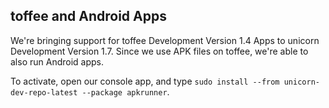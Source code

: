 ## toffee and Android Apps
We're bringing support for toffee Development Version 1.4 Apps to unicorn Development Version 1.7. Since we use APK files on toffee, we're able to also run Android apps. 

To activate, open our console app, and type ```sudo install --from unicorn-dev-repo-latest --package apkrunner```.
